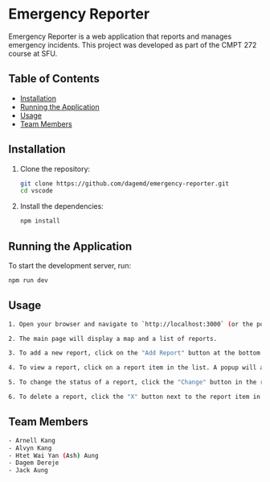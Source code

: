 # Emergency Reporter

Emergency Reporter is a web application that reports and manages emergency incidents. This project was developed as part of the CMPT 272 course at SFU.

## Table of Contents
- [Installation](#installation)
- [Running the Application](#running-the-application)
- [Usage](#usage)
- [Team Members](#team-members)

## Installation
1. Clone the repository:
    ```sh
    git clone https://github.com/dagemd/emergency-reporter.git
    cd vscode
    ```
2. Install the dependencies:
    ```sh
    npm install
    ```
    
## Running the Application
To start the development server, run:
```sh
npm run dev
```

## Usage
```sh
1. Open your browser and navigate to `http://localhost:3000` (or the port specified in your terminal).

2. The main page will display a map and a list of reports.

3. To add a new report, click on the "Add Report" button at the bottom of the report list. Fill in the required details and submit the form.

4. To view a report, click on a report item in the list. A popup will appear with the report details.

5. To change the status of a report, click the "Change" button in the report details popup. You will be prompted to enter a password. The default password is `admin`.

6. To delete a report, click the "X" button next to the report item in the list. You will be prompted to enter a password. The default password is `admin`.
```

## Team Members
```sh
- Arnell Kang
- Alvyn Kang
- Htet Wai Yan (Ash) Aung
- Dagem Dereje
- Jack Aung
```
